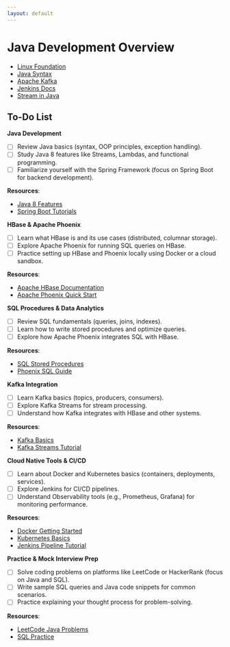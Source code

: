 ```yaml
---
layout: default
---
```

# Java Development Overview

- [Linux Foundation](https://killercoda.com/pawelpiwosz/course/linuxFundamentals)
- [Java Syntax](https://www.w3schools.com/java/java_getstarted.asp)
- [Apache Kafka](https://javarevisited.substack.com/p/what-is-kafka-architecture-deep-dive)
- [Jenkins Docs](https://www.jenkins.io/doc/book/getting-started/)
- [Stream in Java](https://www.geeksforgeeks.org/stream-in-java/)

## To-Do List

**Java Development**

- [ ] Review Java basics (syntax, OOP principles, exception handling).
- [ ] Study Java 8 features like Streams, Lambdas, and functional programming.
- [ ] Familiarize yourself with the Spring Framework (focus on Spring Boot for backend development).

**Resources**:
- [Java 8 Features](#)
- [Spring Boot Tutorials](#)

**HBase & Apache Phoenix**
- [ ] Learn what HBase is and its use cases (distributed, columnar storage).
- [ ] Explore Apache Phoenix for running SQL queries on HBase.
- [ ] Practice setting up HBase and Phoenix locally using Docker or a cloud sandbox.

**Resources**:
- [Apache HBase Documentation](#)
- [Apache Phoenix Quick Start](#)

**SQL Procedures & Data Analytics**
- [ ] Review SQL fundamentals (queries, joins, indexes).
- [ ] Learn how to write stored procedures and optimize queries.
- [ ] Explore how Apache Phoenix integrates SQL with HBase.

**Resources**:
- [SQL Stored Procedures](#)
- [Phoenix SQL Guide](#)

**Kafka Integration**
- [ ] Learn Kafka basics (topics, producers, consumers).
- [ ] Explore Kafka Streams for stream processing.
- [ ] Understand how Kafka integrates with HBase and other systems.

**Resources**:
- [Kafka Basics](#)
- [Kafka Streams Tutorial](#)

**Cloud Native Tools & CI/CD**
- [ ] Learn about Docker and Kubernetes basics (containers, deployments, services).
- [ ] Explore Jenkins for CI/CD pipelines.
- [ ] Understand Observability tools (e.g., Prometheus, Grafana) for monitoring performance.

**Resources**:
- [Docker Getting Started](#)
- [Kubernetes Basics](#)
- [Jenkins Pipeline Tutorial](#)

**Practice & Mock Interview Prep**
- [ ] Solve coding problems on platforms like LeetCode or HackerRank (focus on Java and SQL).
- [ ] Write sample SQL queries and Java code snippets for common scenarios.
- [ ] Practice explaining your thought process for problem-solving.

**Resources**:
- [LeetCode Java Problems](#)
- [SQL Practice](#)
